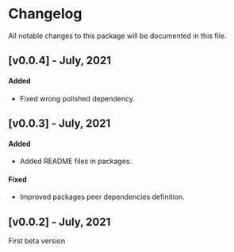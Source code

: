 # Changelog

All notable changes to this package will be documented in this file.

## [v0.0.4] - July, 2021

#### Added

- Fixed wrong polished dependency.

## [v0.0.3] - July, 2021

#### Added

- Added README files in packages.

#### Fixed

- Improved packages peer dependencies definition.

## [v0.0.2] - July, 2021

First beta version
